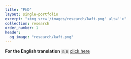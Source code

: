 ```yaml
---
title: "PhD"
layout: single-portfolio
excerpt: "<img src='/images/research/kaft.png' alt=''>"
collection: research
order_number: 1
header: 
  og_image: "research/kaft.png"
---
```



**For the English translation** 🇬🇧 [click here](/research/defense-en/)


